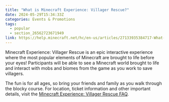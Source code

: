 ```yaml
---
title: "What is Minecraft Experience: Villager Rescue?"
date: 2024-05-29T15:34:33Z
categories: Events & Promotions
tags:
  - popular
  - section_26562723671949
link: https://help.minecraft.net/hc/en-us/articles/27133935384717-What-is-Minecraft-Experience-Villager-Rescue
---
```


Minecraft Experience: Villager Rescue is an epic interactive experience where the most popular elements of Minecraft are brought to life before your eyes! Participants will be able to see a Minecraft world brought to life and interact with mobs and biomes from the game as you work to save villagers.

The fun is for all ages, so bring your friends and family as you walk through the blocky course. For location, ticket information and other important details, visit the [Minecraft Experience: Villager Rescue FAQ](https://www.minecraftexperience.com/faq/).
